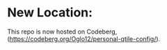 # New Location:
This repo is now hosted on Codeberg, (https://codeberg.org/Oglo12/personal-qtile-config/).
